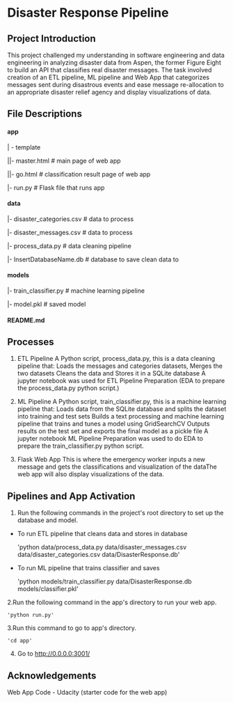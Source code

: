 # Disaster Response Pipeline
## Project Introduction
This project challenged my understanding in software engineering and data engineering in analyzing disaster data from Aspen, the former Figure Eight to build an API that classifies real disaster messages. 
The task involved creation of an ETL pipeline, ML pipeline and Web App that categorizes messages sent during disastrous events and ease message re-allocation to an appropriate disaster relief agency and display visualizations of data.

## File Descriptions
#### app
  | - template 
  
  ||- master.html # main page of web app 
  
  ||- go.html # classification result page of web app
  
  |- run.py # Flask file that runs app

#### data
  |- disaster_categories.csv # data to process 
  
  |- disaster_messages.csv # data to process 
  
  |- process_data.py # data cleaning pipeline 
  
  |- InsertDatabaseName.db # database to save clean data to

#### models
  |- train_classifier.py # machine learning pipeline 
  
  |- model.pkl # saved model

#### README.md

## Processes
1. ETL Pipeline
A Python script, process_data.py, this is a data cleaning pipeline that:
Loads the messages and categories datasets, Merges the two datasets Cleans the data and Stores it in a SQLite database A jupyter notebook was used for ETL Pipeline Preparation (EDA to prepare the process_data.py python script.)

2. ML Pipeline
A Python script, train_classifier.py, this is a machine learning pipeline that:
Loads data from the SQLite database and splits the dataset into training and test sets Builds a text processing and machine learning pipeline that trains and tunes a model using GridSearchCV Outputs results on the test set and exports the final model as a pickle file A jupyter notebook ML Pipeline Preparation was used to do EDA to prepare the train_classifier.py python script.

3. Flask Web App
This is where the emergency worker inputs a new message and gets the classifications and visualization of the dataThe web app will also display visualizations of the data.

## Pipelines and App Activation
1. Run the following commands in the project's root directory to set up the database and model.
- To run ETL pipeline that cleans data and stores in database
  
    'python data/process_data.py data/disaster_messages.csv data/disaster_categories.csv data/DisasterResponse.db'
  
- To run ML pipeline that trains classifier and saves
  
    'python models/train_classifier.py data/DisasterResponse.db models/classifier.pkl'
  
2.Run the following command in the app's directory to run your web app.

    'python run.py'
    
3.Run this command to go to app's directory.

    'cd app'
    
4. Go to http://0.0.0.0:3001/
  
## Acknowledgements
Web App Code - Udacity (starter code for the web app)
